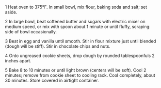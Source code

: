 1 Heat oven to 375°F. In small bowl, mix flour, baking soda and salt; set aside.

2 In large bowl, beat softened butter and sugars with electric mixer on medium speed, or mix with spoon about 1 minute or until fluffy, scraping side of bowl occasionally.

3 Beat in egg and vanilla until smooth. Stir in flour mixture just until blended (dough will be stiff). Stir in chocolate chips and nuts.

4 Onto ungreased cookie sheets, drop dough by rounded tablespoonfuls 2 inches apart.

5 Bake 8 to 10 minutes or until light brown (centers will be soft). Cool 2 minutes; remove from cookie sheet to cooling rack. Cool completely, about 30 minutes. Store covered in airtight container.